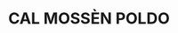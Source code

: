 ---
layout: test
title:  "CAL MOSSÈN POLDO"
coordinates:
  - group1:
        - [1.461396868629951, 42.35811992594914]
        - [1.461397441455079, 42.358211725424248]
        - [1.461401385955382, 42.358280622207211]
        - [1.461522113128204, 42.358283094424252]
        - [1.461526740782792, 42.358216398870233]
        - [1.461535029682791, 42.358140868816122]
        - [1.461396868629951, 42.35811992594914]
---